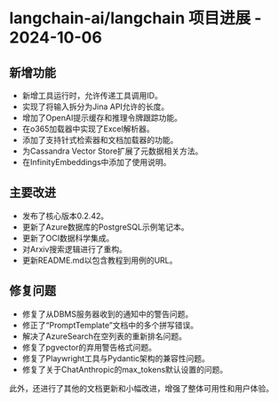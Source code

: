 # langchain-ai/langchain 项目进展 - 2024-10-06

## 新增功能
- 新增工具运行时，允许传递工具调用ID。
- 实现了将输入拆分为Jina API允许的长度。
- 增加了OpenAI提示缓存和推理令牌跟踪功能。
- 在o365加载器中实现了Excel解析器。
- 添加了支持针式检索器和文档加载器的功能。
- 为Cassandra Vector Store扩展了元数据相关方法。
- 在InfinityEmbeddings中添加了使用说明。

## 主要改进
- 发布了核心版本0.2.42。
- 更新了Azure数据库的PostgreSQL示例笔记本。
- 更新了OCI数据科学集成。
- 对Arxiv搜索逻辑进行了重构。
- 更新README.md以包含教程到用例的URL。

## 修复问题
- 修复了从DBMS服务器收到的通知中的警告问题。
- 修正了“PromptTemplate”文档中的多个拼写错误。
- 解决了AzureSearch在空列表的重新排名问题。
- 修复了pgvector的弃用警告格式问题。
- 修复了Playwright工具与Pydantic架构的兼容性问题。
- 修复了关于ChatAnthropic的max_tokens默认设置的问题。

此外，还进行了其他的文档更新和小幅改进，增强了整体可用性和用户体验。